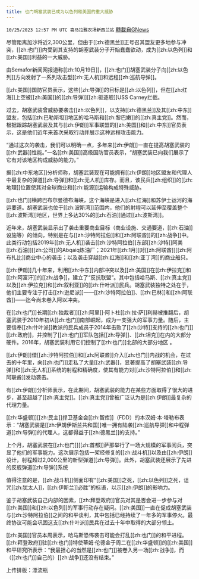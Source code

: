 ```yaml
---
title: 也门胡塞武装已成为以色列和美国的重大威胁
---
```

`10/25/2023 12:57 PM UTC 喜马拉雅农场新西兰站` [轉載自GNews](https://gnews.org/articles/1879186)

尽管距离加沙将近2,300公里，但由于[[zh:德黑兰]]正号召其盟友更多地参与冲突，[[zh:也门]]内受到其支持的胡塞武装分子开始蠢蠢欲动，成为[[zh:以色列]]和[[zh:美国]]利益的一大威胁。

由Semafor新闻网报道称[[zh:10月19日]]，[[zh:也门]]胡塞武装分子向[[zh:以色列]]方向发射了一系列攻击型[[zh:无人机]]和远程[[zh:巡航导弹]]。   

[[zh:美国]]国防官员表示，这些[[zh:导弹]]的目标是[[zh:以色列]]，但在[[zh:红海]]上空被[[zh:美国]]的[[zh:导弹]][[zh:驱逐舰]]USS Carney拦截。

过去，胡塞武装曾威胁要袭击[[zh:以色列]]，以支持[[zh:德黑兰]]及其[[zh:中东]]盟友，包括[[zh:巴勒斯坦]]地区的哈马斯和[[zh:黎巴嫩]]的[[zh:真主党]]。然而，根据跟踪胡塞武装及其与[[zh:伊朗]]军事联盟的[[zh:美国]]和[[zh:中东]]官员表示，这是他们近年来首次采取行动并展示这种远程攻击能力。

“通过这次的袭击，我们可以明确一点，多年来[[zh:伊朗]]一直在提高胡塞武装的[[zh:武器]]性能。”一名[[zh:美国]]高级国防官员表示，“胡塞武装已向我们展示了它有对该地区构成威胁的能力。”

据[[zh:中东地区]]分析师称，胡塞武装现在可能拥有[[zh:伊朗]]地区盟友和代理人中最复杂的弹道[[zh:导弹]]和[[zh:无人机]]库存。而且，该民兵[[zh:组织]]的[[zh:地理]]位置使其对全球商业和[[zh:能源]]运输构成特殊威胁。

[[zh:也门]]横跨巴布尔曼德布海峡，这个海峡是进入[[zh:红海]]和苏伊士运河的海运要道。胡塞武装也位于[[zh:波斯湾]]范围内，他们的射程可以延伸至覆盖整个[[zh:波斯湾]]地区，世界上多达30%的[[zh:石油]]通过[[zh:波斯湾]]。

近年来，胡塞武装显示出了袭击重要商业目标（商业设施、交通要道，[[zh:石油]]设施等）的倾向，特别是在与[[zh:沙特阿拉伯]]和[[zh:阿联酋]]的[[zh:战争]]中。此类行动包括2019年[[zh:无人机]]袭击[[zh:沙特阿拉伯]]东部[[zh:沙特]]阿美[[zh:石油]][[zh:公司]]的Abqaiq炼油厂；2021年[[zh:1月]]对[[zh:阿联酋]][[zh:阿布扎比]]商业中心的袭击；以及袭击穿越[[zh:红海]]和[[zh:亚丁湾]]的商业船只。

[[zh:伊朗]]几十年来，利用[[zh:中东]]内部冲突以及[[zh:美国]]在[[zh:伊拉克]]和[[zh:阿富汗]]的[[zh:战争]]，建立了“反抗联盟”。其中包括哈马斯、[[zh:真主党]]以及[[zh:伊拉克]]和[[zh:叙利亚]]的[[zh:什叶派]]民兵。胡塞武装独特之处在于，他们主要专注于打击[[zh:逊尼派]]——[[zh:沙特阿拉伯]]、[[zh:巴林]]和[[zh:阿联酋]]——迄今尚未卷入阿以冲突。

在[[zh:也门]]长期[[zh:独裁者]][[zh:阿里]]·阿卜杜[[zh:拉·萨]]利赫被推翻后，胡塞武装于2010年初从[[zh:也门]]南部崛起，成为一支强大的军事力量。随后，主要信奉[[zh:什叶派]]教派的民兵成员于2014年击败了[[zh:沙特]]支持的[[zh:也门]][[zh:政府]]，并控制了[[zh:也门]]军队包括[[zh:导弹]]、[[zh:坦克]]在内的大部分硬件。2016年，胡塞武装利用它们控制了[[zh:也门]]北部的大部分地区 。

[[zh:伊朗]]借[[zh:沙特阿拉伯]]和[[zh:阿联酋]]介入[[zh:也门]]内战的机会，在过去的十年里，向[[zh:也门]]走私了大量[[zh:武器]]，显著提高了胡塞武装[[zh:导弹]]和[[zh:无人机]]系统的射程和精确度，使其有能力对[[zh:沙特阿拉伯]]和[[zh:阿联酋]]发动袭击。

有[[zh:伊朗]]分析师表示，在此期间，胡塞武装的能力在某些方面取得了很大的进步，甚至超越了[[zh:真主党]]。[[zh:真主党]]曾被广泛认为是[[zh:伊朗]]最复杂的代理力量。

[[zh:华盛顿]][[zh:民主]]捍卫基金会[[zh:智库]]（FDD）的本汉姆·本·塔勒布表示：“胡塞武装是[[zh:伊朗伊斯兰共和国]]唯一拥有陆袭[[zh:巡航导弹]]和中程弹道[[zh:导弹]]的代理人，这都得益于[[zh:德黑兰]]的支持。”

上个月，胡塞武装在[[zh:也门]][[zh:首都]]萨那举行了一场大规模的军事阅兵，突显了他们的军事能力。这次展示包括一架经修复的[[zh:战斗机]]以及由[[zh:伊朗]]设计，射程超过2,000公里的新型弹道[[zh:导弹]]。此外，胡塞武装还展示了先进的反舰弹道[[zh:导弹]]系统

值得注意的是，[[zh:战斗机]]侧面印有“[[zh:美国]]之死，[[zh:以色列]]之死，诅咒[[zh:犹太人]]，[[zh:伊斯兰]]必胜”的标语，以示[[zh:伊朗]]的影响力。

鉴于胡塞武装自己内部的因素，[[zh:拜登政府]]官员对其是否会进一步参与对[[zh:美国]]和[[zh:以色列]]的军事行动存在疑问。[[zh:美国]]一直在促成胡塞武装与[[zh:沙特阿拉伯]]之间的和平谈判，其中包括已经持续了一年多的军事停火。最终协议可能会巩固这支[[zh:什叶派]]民兵在过去十年中取得的大部分领土。

[[zh:美国]]官员本周表示，哈马斯恐怖袭击可能会打乱[[zh:也门]]的和平进程。[[zh:拜登政府]]驻[[zh:也门]]特使蒂姆·伦德金于周二在[[zh:华盛顿]]的[[zh:美国]]和平研究所表示：“我最担心的当然是[[zh:也门]]被卷入另一场[[zh:战争]]，而（[[zh:也门]]自己的）[[zh:战争]]还没有结束。”

上传排版：漂流瓶         
